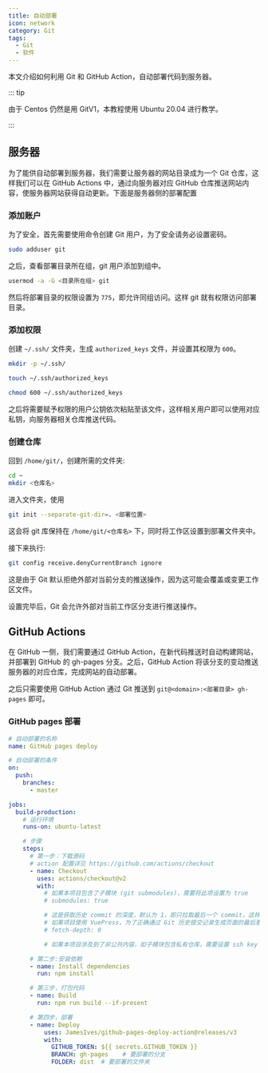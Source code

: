 ```yaml
---
title: 自动部署
icon: network
category: Git
tags:
  - Git
  - 软件
---
```


本文介绍如何利用 Git 和 GitHub Action，自动部署代码到服务器。

<!-- more -->

::: tip

由于 Centos 仍然是用 GitV1，本教程使用 Ubuntu 20.04 进行教学。

:::

## 服务器

为了能供自动部署到服务器，我们需要让服务器的网站目录成为一个 Git 仓库，这样我们可以在 GitHub Actions 中，通过向服务器对应 GitHub 仓库推送网站内容，使服务器网站获得自动更新。下面是服务器侧的部署配置

### 添加账户

为了安全，首先需要使用命令创建 Git 用户，为了安全请务必设置密码。

```sh
sudo adduser git
```

之后，查看部署目录所在组，git 用户添加到组中。

```sh
usermod -a -G <目录所在组> git
```

然后将部署目录的权限设置为 `775`，即允许同组访问。这样 git 就有权限访问部署目录。

### 添加权限

创建 `~/.ssh/` 文件夹，生成 `authorized_keys` 文件，并设置其权限为 `600`。

```sh
mkdir -p ~/.ssh/

touch ~/.ssh/authorized_keys

chmod 600 ~/.ssh/authorized_keys
```

之后将需要赋予权限的用户公钥依次粘贴至该文件，这样相关用户即可以使用对应私钥，向服务器相关仓库推送代码。

### 创建仓库

回到 `/home/git/`，创建所需的文件夹:

```sh
cd ~
mkdir <仓库名>
```

进入文件夹，使用

```sh
git init --separate-git-dir=. <部署位置>
```

这会将 git 库保持在 `/home/git/<仓库名>` 下，同时将工作区设置到部署文件夹中。

接下来执行:

```sh
git config receive.denyCurrentBranch ignore
```

这是由于 Git 默认拒绝外部对当前分支的推送操作，因为这可能会覆盖或变更工作区文件。

设置完毕后，Git 会允许外部对当前工作区分支进行推送操作。

## GitHub Actions

在 GitHub 一侧，我们需要通过 GitHub Action，在新代码推送时自动构建网站，并部署到 GitHub 的 gh-pages 分支。之后，GitHub Action 将该分支的变动推送服务器的对应仓库，完成网站的自动部署。

之后只需要使用 GitHub Action 通过 Git 推送到 `git@<domain>:<部署目录> gh-pages` 即可。

### GitHub pages 部署

```yml
# 自动部署的名称
name: GitHub pages deploy

# 自动部署的条件
on:
  push:
    branches:
      - master

jobs:
  build-production:
    # 运行环境
    runs-on: ubuntu-latest

    # 步骤
    steps:
      # 第一步：下载源码
      # action 配置详见 https://github.com/actions/checkout
      - name: Checkout
        uses: actions/checkout@v2
        with:
          # 如果本项目包含了子模块 (git submodules)，需要将此项设置为 true
          # submodules: true

          # 这是获取历史 commit 的深度，默认为 1，即只拉取最后一个 commit，这样可以加快拉取速度
          # 如果项目使用 VuePress，为了正确通过 Git 历史提交记录生成页面的最后更新时间，需要设置为 0 以拉取完整的 git 历史提交
          # fetch-depth: 0

          # 如果本项目涉及到了非公共内容，如子模块包含私有仓库，需要设置 ssh key 或 token 以保证拥有拉取相应仓库的权限。你可以将 ssh-key 设置为 github 绑定公钥对应的私钥，可以新建一个具有相关仓库访问权限的 github token

      # 第二步:安装依赖
      - name: Install dependencies
        run: npm install

      # 第三步，打包代码
      - name: Build
        run: npm run build --if-present

      # 第四步，部署
      - name: Deploy
          uses: JamesIves/github-pages-deploy-action@releases/v3
          with:
            GITHUB_TOKEN: ${{ secrets.GITHUB_TOKEN }}
            BRANCH: gh-pages    # 要部署的分支
            FOLDER: dist  # 要部署的文件夹
```
